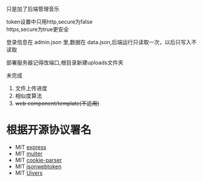 只是加了后端管理音乐

token设置中只用http,secure为false<br>https,secure为true更安全

登录信息在 admin.json 里,数据在 data.json,后端运行只读取一次，以后只写入不读取

部署服务器记得改端口,根目录新建uploads文件夹

未完成
1. 文件上传进度
2. 相似度算法
3. ~~web component/template(不适用)~~

# 根据开源协议署名
- MIT [express](https://github.com/expressjs/express)
- MIT [multer](https://github.com/expressjs/multer)
- MIT [cookie-parser](https://github.com/expressjs/cookie-parser)
- MIT [jsonwebtoken](https://github.com/auth0/node-jsonwebtoken)
- MIT [Uivers](https://uiverse.io/)